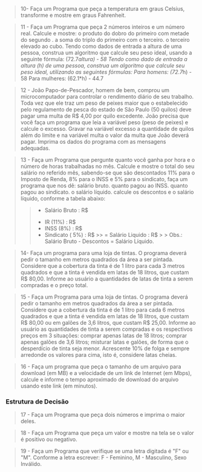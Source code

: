 > 10- Faça um Programa que peça a temperatura em graus Celsius, transforme e mostre em graus Fahrenheit.

> 11 - Faça um Programa que peça 2 números inteiros e um número real. Calcule e mostre:
> o produto do dobro do primeiro com metade do segundo .
> a soma do triplo do primeiro com o terceiro.
> o terceiro elevado ao cubo.
> Tendo como dados de entrada a altura de uma pessoa, construa um algoritmo que calcule seu peso ideal, usando a seguinte fórmula: (72.7*altura) - 58
> Tendo como dado de entrada a altura (h) de uma pessoa, construa um algoritmo que calcule seu peso ideal, utilizando as seguintes fórmulas:
> Para homens: (72.7*h) - 58
> Para mulheres: (62.1\*h) - 44.7

> 12 - João Papo-de-Pescador, homem de bem, comprou um microcomputador para controlar o rendimento diário de seu trabalho. Toda vez que ele traz um peso de peixes maior que o estabelecido pelo regulamento de pesca do estado de São Paulo (50 quilos) deve pagar uma multa de R$ 4,00 por quilo excedente. João precisa que você faça um programa que leia a variável peso (peso de peixes) e calcule o excesso. Gravar na variável excesso a quantidade de quilos além do limite e na variável multa o valor da multa que João deverá pagar. Imprima os dados do programa com as mensagens adequadas.

> 13 - Faça um Programa que pergunte quanto você ganha por hora e o número de horas trabalhadas no mês. Calcule e mostre o total do seu salário no referido mês, sabendo-se que são descontados 11% para o Imposto de Renda, 8% para o INSS e 5% para o sindicato, faça um programa que nos dê:
> salário bruto.
> quanto pagou ao INSS.
> quanto pagou ao sindicato.
> o salário líquido.
> calcule os descontos e o salário líquido, conforme a tabela abaixo:
>
> > - Salário Bruto : R$
> >
> > * IR (11%) : R$
> > * INSS (8%) : R$
> > * Sindicato ( 5%) : R$
      >> = Salário Liquido : R$
      > >   Obs.: Salário Bruto - Descontos = Salário Líquido.

> 14- Faça um programa para uma loja de tintas. O programa deverá pedir o tamanho em metros quadrados da área a ser pintada. Considere que a cobertura da tinta é de 1 litro para cada 3 metros quadrados e que a tinta é vendida em latas de 18 litros, que custam R$ 80,00. Informe ao usuário a quantidades de latas de tinta a serem compradas e o preço total.

> 15 - Faça um Programa para uma loja de tintas. O programa deverá pedir o tamanho em metros quadrados da área a ser pintada. Considere que a cobertura da tinta é de 1 litro para cada 6 metros quadrados e que a tinta é vendida em latas de 18 litros, que custam R$ 80,00 ou em galões de 3,6 litros, que custam R$ 25,00.
> Informe ao usuário as quantidades de tinta a serem compradas e os respectivos preços em 3 situações:
> comprar apenas latas de 18 litros;
> comprar apenas galões de 3,6 litros;
> misturar latas e galões, de forma que o desperdício de tinta seja menor. Acrescente 10% de folga e sempre arredonde os valores para cima, isto é, considere latas cheias.

> 16 - Faça um programa que peça o tamanho de um arquivo para download (em MB) e a velocidade de um link de Internet (em Mbps), calcule e informe o tempo aproximado de download do arquivo usando este link (em minutos).
### Estrutura de Decisão

> 17 - Faça um Programa que peça dois números e imprima o maior deles.

> 18 - Faça um Programa que peça um valor e mostre na tela se o valor é positivo ou negativo.

> 19 - Faça um Programa que verifique se uma letra digitada é "F" ou "M". Conforme a letra escrever: F - Feminino, M - Masculino, Sexo Inválido.

